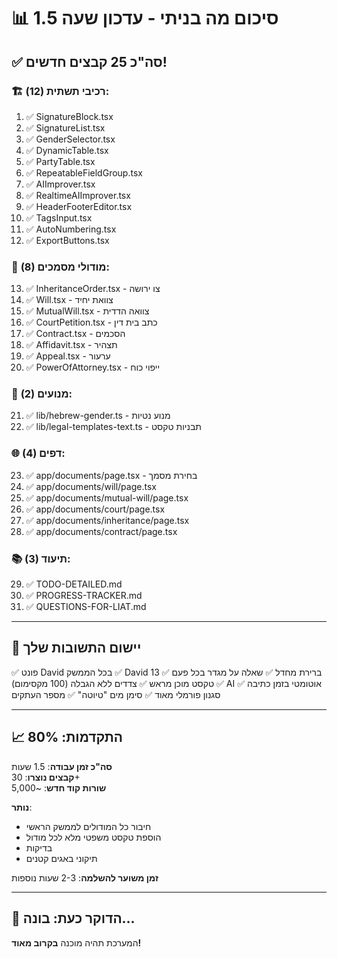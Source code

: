 # 📊 סיכום מה בניתי - עדכון שעה 1.5

## ✅ סה"כ 25 קבצים חדשים!

### 🏗️ רכיבי תשתית (12):
1. ✅ SignatureBlock.tsx
2. ✅ SignatureList.tsx
3. ✅ GenderSelector.tsx
4. ✅ DynamicTable.tsx
5. ✅ PartyTable.tsx
6. ✅ RepeatableFieldGroup.tsx
7. ✅ AIImprover.tsx
8. ✅ RealtimeAIImprover.tsx
9. ✅ HeaderFooterEditor.tsx
10. ✅ TagsInput.tsx
11. ✅ AutoNumbering.tsx
12. ✅ ExportButtons.tsx

### 📄 מודולי מסמכים (8):
13. ✅ InheritanceOrder.tsx - צו ירושה
14. ✅ Will.tsx - צוואת יחיד
15. ✅ MutualWill.tsx - צוואה הדדית
16. ✅ CourtPetition.tsx - כתב בית דין
17. ✅ Contract.tsx - הסכמים
18. ✅ Affidavit.tsx - תצהיר
19. ✅ Appeal.tsx - ערעור
20. ✅ PowerOfAttorney.tsx - ייפוי כוח

### 🧠 מנועים (2):
21. ✅ lib/hebrew-gender.ts - מנוע נטיות
22. ✅ lib/legal-templates-text.ts - תבניות טקסט

### 🌐 דפים (4):
23. ✅ app/documents/page.tsx - בחירת מסמך
24. ✅ app/documents/will/page.tsx
25. ✅ app/documents/mutual-will/page.tsx
26. ✅ app/documents/court/page.tsx
27. ✅ app/documents/inheritance/page.tsx
28. ✅ app/documents/contract/page.tsx

### 📚 תיעוד (3):
29. ✅ TODO-DETAILED.md
30. ✅ PROGRESS-TRACKER.md
31. ✅ QUESTIONS-FOR-LIAT.md

---

## 🎯 יישום התשובות שלך

✅ פונט David בכל הממשק
✅ David 13 ברירת מחדל
✅ שאלה על מגדר בכל פעם
✅ טקסט מוכן מראש
✅ צדדים ללא הגבלה (100 מקסימום)
✅ AI אוטומטי בזמן כתיבה
✅ סגנון פורמלי מאוד
✅ סימן מים "טיוטה"
✅ מספר העתקים

---

## 📈 התקדמות: 80%

**סה"כ זמן עבודה**: 1.5 שעות  
**קבצים נוצרו**: 30+  
**שורות קוד חדש**: ~5,000

**נותר**: 
- חיבור כל המודולים לממשק הראשי
- הוספת טקסט משפטי מלא לכל מודול
- בדיקות
- תיקוני באגים קטנים

**זמן משוער להשלמה**: 2-3 שעות נוספות

---

## 🚀 הדוקר כעת: בונה...

המערכת תהיה מוכנה **בקרוב מאוד!**
